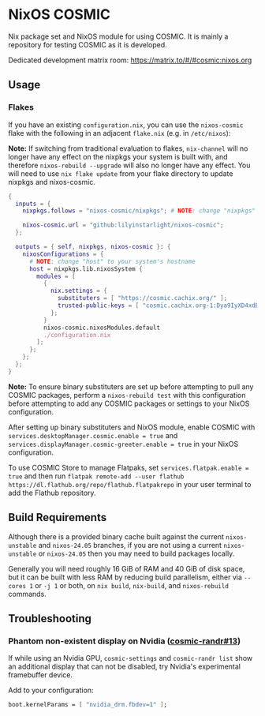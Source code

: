 # NixOS COSMIC

Nix package set and NixOS module for using COSMIC. It is mainly a repository for testing COSMIC as it is developed.

Dedicated development matrix room: <https://matrix.to/#/#cosmic:nixos.org>

## Usage

### Flakes

If you have an existing `configuration.nix`, you can use the `nixos-cosmic` flake with the following in an adjacent `flake.nix` (e.g. in `/etc/nixos`):

**Note:** If switching from traditional evaluation to flakes, `nix-channel` will no longer have any effect on the nixpkgs your system is built with, and therefore `nixos-rebuild --upgrade` will also no longer have any effect. You will need to use `nix flake update` from your flake directory to update nixpkgs and nixos-cosmic.

```nix
{
  inputs = {
    nixpkgs.follows = "nixos-cosmic/nixpkgs"; # NOTE: change "nixpkgs" to "nixpkgs-stable" to use stable NixOS release

    nixos-cosmic.url = "github:lilyinstarlight/nixos-cosmic";
  };

  outputs = { self, nixpkgs, nixos-cosmic }: {
    nixosConfigurations = {
      # NOTE: change "host" to your system's hostname
      host = nixpkgs.lib.nixosSystem {
        modules = [
          {
            nix.settings = {
              substituters = [ "https://cosmic.cachix.org/" ];
              trusted-public-keys = [ "cosmic.cachix.org-1:Dya9IyXD4xdBehWjrkPv6rtxpmMdRel02smYzA85dPE=" ];
            };
          }
          nixos-cosmic.nixosModules.default
          ./configuration.nix
        ];
      };
    };
  };
}
```

**Note:** To ensure binary substituters are set up before attempting to pull any COSMIC packages, perform a `nixos-rebuild test` with this configuration before attempting to add any COSMIC packages or settings to your NixOS configuration.

After setting up binary substituters and NixOS module, enable COSMIC with `services.desktopManager.cosmic.enable = true` and `services.displayManager.cosmic-greeter.enable = true` in your NixOS configuration.

To use COSMIC Store to manage Flatpaks, set `services.flatpak.enable = true` and then run `flatpak remote-add --user flathub https://dl.flathub.org/repo/flathub.flatpakrepo` in your user terminal to add the Flathub repository.


## Build Requirements

Although there is a provided binary cache built against the current `nixos-unstable` and `nixos-24.05` branches, if you are not using a current `nixos-unstable` or `nixos-24.05` then you may need to build packages locally.

Generally you will need roughly 16 GiB of RAM and 40 GiB of disk space, but it can be built with less RAM by reducing build parallelism, either via `--cores 1` or `-j 1` or both, on `nix build`, `nix-build`, and `nixos-rebuild` commands.


## Troubleshooting

### Phantom non-existent display on Nvidia ([cosmic-randr#13](https://github.com/pop-os/cosmic-randr/issues/13))

If while using an Nvidia GPU, `cosmic-settings` and `cosmic-randr list` show an additional display that can not be disabled, try Nvidia's experimental framebuffer device.

Add to your configuration:

```nix
boot.kernelParams = [ "nvidia_drm.fbdev=1" ];
```
